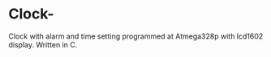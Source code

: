 # Clock-
Clock with alarm and time setting programmed at Atmega328p with lcd1602 display. Written in C.
